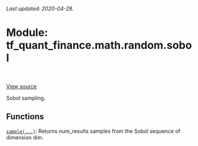 <!--
This file is generated by a tool. Do not edit directly.
For open-source contributions the docs will be updated automatically.
-->

*Last updated: 2020-04-28.*

<div itemscope itemtype="http://developers.google.com/ReferenceObject">
<meta itemprop="name" content="tf_quant_finance.math.random.sobol" />
<meta itemprop="path" content="Stable" />
</div>

# Module: tf_quant_finance.math.random.sobol

<!-- Insert buttons and diff -->

<table class="tfo-notebook-buttons tfo-api" align="left">
</table>

<a target="_blank" href="https://github.com/google/tf-quant-finance/blob/master/tf_quant_finance/math/random_ops/sobol/__init__.py">View source</a>



Sobol sampling.



## Functions

[`sample(...)`](../../../tf_quant_finance/math/random/sobol/sample.md): Returns num_results samples from the Sobol sequence of dimension dim.

